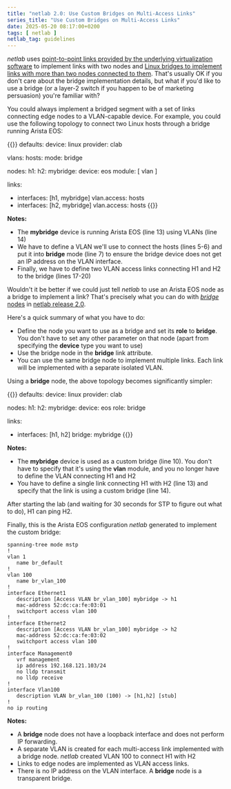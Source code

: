 ```yaml
---
title: "netlab 2.0: Use Custom Bridges on Multi-Access Links"
series_title: "Use Custom Bridges on Multi-Access Links"
date: 2025-05-20 08:17:00+0200
tags: [ netlab ]
netlab_tag: guidelines
---
```

_netlab_ uses [point-to-point links provided by the underlying virtualization software](/2025/02/virtual-labs-p2p-links/) to implement links with two nodes and [Linux bridges to implement links with more than two nodes connected to them](/2025/02/virtual-lab-links/). That's usually OK if you don't care about the bridge implementation details, but what if you'd like to use a bridge (or a layer-2 switch if you happen to be of marketing persuasion) you're familiar with?

You could always implement a bridged segment with a set of links connecting edge nodes to a VLAN-capable device. For example, you could use the following topology to connect two Linux hosts through a bridge running Arista EOS:
<!--more-->
{{<printout>}}
defaults:
  device: linux
  provider: clab

vlans:
  hosts:
    mode: bridge

nodes:
  h1:
  h2:
  mybridge:
    device: eos
    module: [ vlan ]

links:
- interfaces: [h1, mybridge]
  vlan.access: hosts
- interfaces: [h2, mybridge]
  vlan.access: hosts
{{</printout>}}

**Notes:**

* The **mybridge** device is running Arista EOS (line 13) using VLANs (line 14)
* We have to define a VLAN we'll use to connect the hosts (lines 5-6) and put it into **bridge** mode (line 7) to ensure the bridge device does not get an IP address on the VLAN interface.
* Finally, we have to define two VLAN access links connecting H1 and H2 to the bridge (lines 17-20)

Wouldn't it be better if we could just tell _netlab_ to use an Arista EOS node as a bridge to implement a link? That's precisely what you can do with [*bridge* nodes](https://netlab.tools/node-roles/#node-role-bridge) in [netlab release 2.0](https://netlab.tools/release/2.0/).

Here's a quick summary of what you have to do:

* Define the node you want to use as a bridge and set its **role** to **bridge**. You don't have to set any other parameter on that node (apart from specifying the **device** type you want to use)
* Use the bridge node in the **bridge** link attribute.
* You can use the same bridge node to implement multiple links. Each link will be implemented with a separate isolated VLAN.

Using a **bridge** node, the above topology becomes significantly simpler:

{{<printout>}}
defaults:
  device: linux
  provider: clab

nodes:
  h1:
  h2:
  mybridge:
    device: eos
    role: bridge

links:
- interfaces: [h1, h2]
  bridge: mybridge
{{</printout>}}

**Notes:**

* The **mybridge** device is used as a custom bridge (line 10). You don't have to specify that it's using the **vlan** module, and you no longer have to define the VLAN connecting H1 and H2
* You have to define a single link connecting H1 with H2 (line 13) and specify that the link is using a custom bridge (line 14).

After starting the lab (and waiting for 30 seconds for STP to figure out what to do), H1 can ping H2.

Finally, this is the Arista EOS configuration _netlab_ generated to implement the custom bridge:

```text
spanning-tree mode mstp
!
vlan 1
   name br_default
!
vlan 100
   name br_vlan_100
!
interface Ethernet1
   description [Access VLAN br_vlan_100] mybridge -> h1
   mac-address 52:dc:ca:fe:03:01
   switchport access vlan 100
!
interface Ethernet2
   description [Access VLAN br_vlan_100] mybridge -> h2
   mac-address 52:dc:ca:fe:03:02
   switchport access vlan 100
!
interface Management0
   vrf management
   ip address 192.168.121.103/24
   no lldp transmit
   no lldp receive
!
interface Vlan100
   description VLAN br_vlan_100 (100) -> [h1,h2] [stub]
!
no ip routing
```

**Notes:**

* A **bridge** node does not have a loopback interface and does not perform IP forwarding.
* A separate VLAN is created for each multi-access link implemented with a bridge node. _netlab_ created VLAN 100 to connect H1 with H2
* Links to edge nodes are implemented as VLAN access links.
* There is no IP address on the VLAN interface. A **bridge** node is a transparent bridge.
